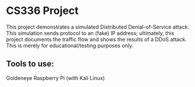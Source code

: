 # CS336 Project
This project demonstrates a simulated Distributed Denial-of-Service attack. This simulation sends protocol to an (fake) IP address; ultimately, this project documents the traffic flow and shows the results of a DDoS attack. This is merely for educational/testing purposes only.

## Tools to use:
Goldeneye
Raspberry Pi (with Kali Linux)
